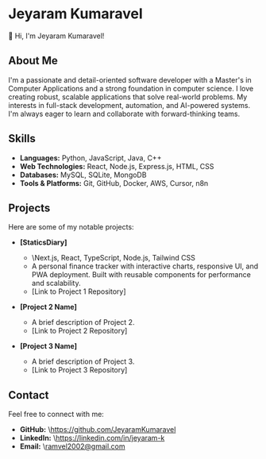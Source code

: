 # Jeyaram Kumaravel

👋 Hi, I'm Jeyaram Kumaravel!

## About Me

I'm a passionate and detail-oriented software developer with a Master's in Computer Applications and a strong foundation in computer science. I love creating robust, scalable applications that solve real-world problems. My interests in full-stack development, automation, and AI-powered systems. I'm always eager to learn and collaborate with forward-thinking teams.

## Skills

* **Languages:** Python, JavaScript, Java, C++ 
* **Web Technologies:** React, Node.js, Express.js, HTML, CSS
* **Databases:** MySQL, SQLite, MongoDB
* **Tools \& Platforms:** Git, GitHub, Docker, AWS, Cursor, n8n

## Projects

Here are some of my notable projects:

* **\[StaticsDiary]**

  * \Next.js, React, TypeScript, Node.js, Tailwind CSS
  * A personal finance tracker with interactive charts, responsive UI, and PWA deployment. Built with reusable components for performance and scalability.
  * \[Link to Project 1 Repository]

* **\[Project 2 Name]**

  * A brief description of Project 2.
  * \[Link to Project 2 Repository]

* **\[Project 3 Name]**

  * A brief description of Project 3.
  * \[Link to Project 3 Repository]

## Contact

Feel free to connect with me:

* **GitHub:** \https://github.com/JeyaramKumaravel
* **LinkedIn:** \https://linkedin.com/in/jeyaram-k
* **Email:** \ramvel2002@gmail.com
